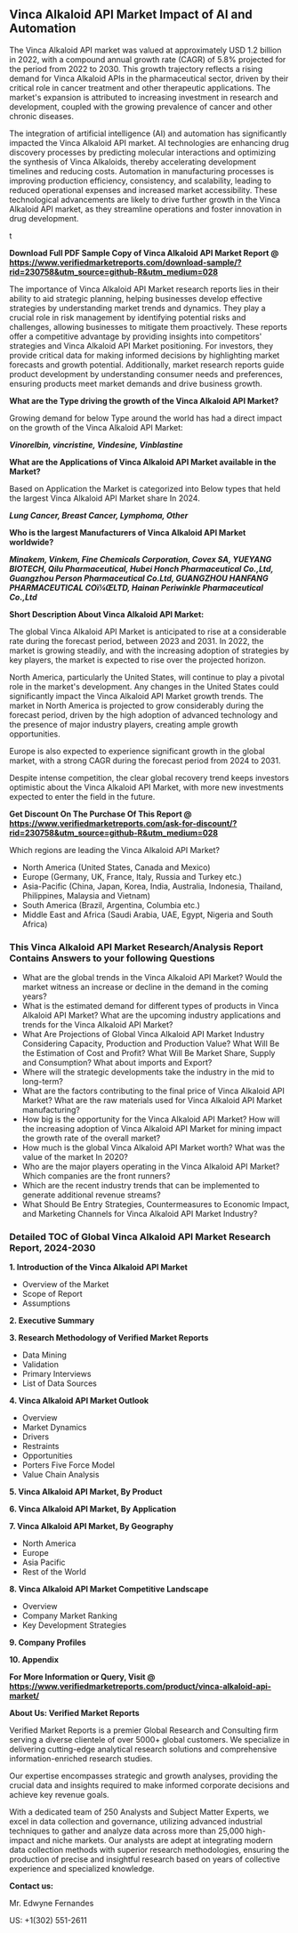 <h2>Vinca Alkaloid API Market Impact of AI and Automation</h2><p>The Vinca Alkaloid API market was valued at approximately USD 1.2 billion in 2022, with a compound annual growth rate (CAGR) of 5.8% projected for the period from 2022 to 2030. This growth trajectory reflects a rising demand for Vinca Alkaloid APIs in the pharmaceutical sector, driven by their critical role in cancer treatment and other therapeutic applications. The market's expansion is attributed to increasing investment in research and development, coupled with the growing prevalence of cancer and other chronic diseases.</p><p>The integration of artificial intelligence (AI) and automation has significantly impacted the Vinca Alkaloid API market. AI technologies are enhancing drug discovery processes by predicting molecular interactions and optimizing the synthesis of Vinca Alkaloids, thereby accelerating development timelines and reducing costs. Automation in manufacturing processes is improving production efficiency, consistency, and scalability, leading to reduced operational expenses and increased market accessibility. These technological advancements are likely to drive further growth in the Vinca Alkaloid API market, as they streamline operations and foster innovation in drug development.</p>t</p><p id="" class=""><strong>Download Full PDF Sample Copy of Vinca Alkaloid API Market Report @ <a href="https://www.verifiedmarketreports.com/download-sample/?rid=230758&utm_source=github-R&utm_medium=028" target="_blank">https://www.verifiedmarketreports.com/download-sample/?rid=230758&utm_source=github-R&utm_medium=028</a></strong></p><p>The importance of&nbsp;Vinca Alkaloid API Market research reports lies in their ability to aid strategic planning, helping businesses develop effective strategies by understanding market trends and dynamics. They play a crucial role in risk management by identifying potential risks and challenges, allowing businesses to mitigate them proactively. These reports offer a competitive advantage by providing insights into competitors' strategies and Vinca Alkaloid API Market positioning. For investors, they provide critical data for making informed decisions by highlighting market forecasts and growth potential. Additionally, market research reports guide product development by understanding consumer needs and preferences, ensuring products meet market demands and drive business growth.</p><p><strong>What are the&nbsp;Type driving the growth of the Vinca Alkaloid API Market?</strong></p><p id="" class="">Growing demand for below Type around the world has had a direct impact on the growth of the Vinca Alkaloid API Market:</p><em><strong>Vinorelbin, vincristine, Vindesine, Vinblastine</strong></em></p><strong>What are the&nbsp;Applications&nbsp;of Vinca Alkaloid API Market available in the Market?</strong></p><p id="" class="">Based on Application the Market is categorized into Below types that held the largest Vinca Alkaloid API Market share In 2024.</p><em><strong>Lung Cancer, Breast Cancer, Lymphoma, Other</strong></em></p><strong>Who is the largest Manufacturers of Vinca Alkaloid API Market worldwide?</strong></p><p><em><strong>Minakem, Vinkem, Fine Chemicals Corporation, Covex SA, YUEYANG BIOTECH, Qilu Pharmaceutical, Hubei Honch Pharmaceutical Co.,Ltd, Guangzhou Person Pharmaceutical Co.Ltd, GUANGZHOU HANFANG PHARMACEUTICAL COï¼ŒLTD, Hainan Periwinkle Pharmaceutical Co.,Ltd</strong></em></p><p id="" class=""><strong>Short Description About Vinca Alkaloid API Market:</strong></p><p>The global Vinca Alkaloid API Market is anticipated to rise at a considerable rate during the forecast period, between 2023 and 2031. In 2022, the market is growing steadily, and with the increasing adoption of strategies by key players, the market is expected to rise over the projected horizon.</p><p>North America, particularly the United States, will continue to play a pivotal role in the market's development. Any changes in the United States could significantly impact the Vinca Alkaloid API Market growth trends. The market in North America is projected to grow considerably during the forecast period, driven by the high adoption of advanced technology and the presence of major industry players, creating ample growth opportunities.</p><p>Europe is also expected to experience significant growth in the global market, with a strong CAGR during the forecast period from 2024 to 2031.</p><p>Despite intense competition, the clear global recovery trend keeps investors optimistic about the Vinca Alkaloid API Market, with more new investments expected to enter the field in the future.</p><p id="" class=""><strong>Get Discount On The Purchase Of This Report @ <a href="https://www.verifiedmarketreports.com/ask-for-discount/?rid=230758&utm_source=github-R&utm_medium=028" target="_blank">https://www.verifiedmarketreports.com/ask-for-discount/?rid=230758&utm_source=github-R&utm_medium=028</a></strong></p>Which regions are leading the Vinca Alkaloid API Market?</p><ul><li>North America (United States, Canada and Mexico)</li><li>Europe (Germany, UK, France, Italy, Russia and Turkey etc.)</li><li>Asia-Pacific (China, Japan, Korea, India, Australia, Indonesia, Thailand, Philippines, Malaysia and Vietnam)</li><li>South America (Brazil, Argentina, Columbia etc.)</li><li>Middle East and Africa (Saudi Arabia, UAE, Egypt, Nigeria and South Africa)</li></ul><h3 id="" class="">This Vinca Alkaloid API Market Research/Analysis Report Contains Answers to your following Questions</h3><ul><li>What are the global trends in the Vinca Alkaloid API Market? Would the market witness an increase or decline in the demand in the coming years?</li><li>What is the estimated demand for different types of products in Vinca Alkaloid API Market? What are the upcoming industry applications and trends for the Vinca Alkaloid API Market?</li><li>What Are Projections of Global Vinca Alkaloid API Market Industry Considering Capacity, Production and Production Value? What Will Be the Estimation of Cost and Profit? What Will Be Market Share, Supply and Consumption? What about imports and Export?</li><li>Where will the strategic developments take the industry in the mid to long-term?</li><li>What are the factors contributing to the final price of Vinca Alkaloid API Market? What are the raw materials used for Vinca Alkaloid API Market manufacturing?</li><li>How big is the opportunity for the Vinca Alkaloid API Market? How will the increasing adoption of Vinca Alkaloid API Market for mining impact the growth rate of the overall market?</li><li>How much is the global Vinca Alkaloid API Market worth? What was the value of the market In 2020?</li><li>Who are the major players operating in the Vinca Alkaloid API Market? Which companies are the front runners?</li><li>Which are the recent industry trends that can be implemented to generate additional revenue streams?</li><li>What Should Be Entry Strategies, Countermeasures to Economic Impact, and Marketing Channels for Vinca Alkaloid API Market Industry?</li></ul><h3 id="" class="">Detailed TOC of Global Vinca Alkaloid API Market Research Report, 2024-2030</h3><p id="" class=""><strong>1. Introduction of the Vinca Alkaloid API Market</strong></p><ul><li>Overview of the Market</li><li>Scope of Report</li><li>Assumptions</li></ul><p id="" class=""><strong>2. Executive Summary</strong></p><p id="" class=""><strong>3. Research Methodology of Verified Market Reports</strong></p><ul><li>Data Mining</li><li>Validation</li><li>Primary Interviews</li><li>List of Data Sources</li></ul><p id="" class=""><strong>4. Vinca Alkaloid API Market Outlook</strong></p><ul><li>Overview</li><li>Market Dynamics</li><li>Drivers</li><li>Restraints</li><li>Opportunities</li><li>Porters Five Force Model</li><li>Value Chain Analysis</li></ul><p id="" class=""><strong>5. Vinca Alkaloid API Market, By Product</strong></p><p id="" class=""><strong>6. Vinca Alkaloid API Market, By Application</strong></p><p id="" class=""><strong>7. Vinca Alkaloid API Market, By Geography</strong></p><ul><li>North America</li><li>Europe</li><li>Asia Pacific</li><li>Rest of the World</li></ul><p id="" class=""><strong>8. Vinca Alkaloid API Market Competitive Landscape</strong></p><ul><li>Overview</li><li>Company Market Ranking</li><li>Key Development Strategies</li></ul><p id="" class=""><strong>9. Company Profiles</strong></p><p id="" class=""><strong>10. Appendix</strong></p><p id="" class=""><strong>For More Information or Query, Visit @ <a href="https://www.verifiedmarketreports.com/product/vinca-alkaloid-api-market/" target="_blank">https://www.verifiedmarketreports.com/product/vinca-alkaloid-api-market/</a></strong></p><p id="" class=""><strong>About Us: Verified Market Reports</strong></p><p id="" class="">Verified Market Reports is a premier Global Research and Consulting firm serving a diverse clientele of over 5000+ global customers. We specialize in delivering cutting-edge analytical research solutions and comprehensive information-enriched research studies.</p><p id="" class="">Our expertise encompasses strategic and growth analyses, providing the crucial data and insights required to make informed corporate decisions and achieve key revenue goals.</p><p id="" class="">With a dedicated team of 250 Analysts and Subject Matter Experts, we excel in data collection and governance, utilizing advanced industrial techniques to gather and analyze data across more than 25,000 high-impact and niche markets. Our analysts are adept at integrating modern data collection methods with superior research methodologies, ensuring the production of precise and insightful research based on years of collective experience and specialized knowledge.</p><p id="" class=""><strong>Contact us:</strong></p><p id="" class="">Mr. Edwyne Fernandes</p><p id="" class="">US: +1(302) 551-2611</p>